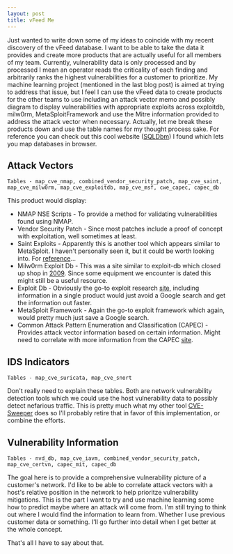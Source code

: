 ```yaml
---
layout: post
title: vFeed Me
---
```


Just wanted to write down some of my ideas to coincide with my recent discovery of the vFeed database. I want to be able to take the data it provides and create more products that are actually useful for all members of my team. Currently, vulnerability data is only processed and by processed I mean an operator reads the criticality of each finding and arbitrarily ranks the highest vulnerabilities for a customer to prioritize. My machine learning project (mentioned in the last blog post) is aimed at trying to address that issue, but I feel I can use the vFeed data to create products for the other teams to use including an attack vector memo and possibly diagram to display vulnerabilities with appropriate exploits across exploitdb, milw0rm, MetaSploitFramework and use the Mitre information provided to address the attack vector when necessary. Actually, let me break these products down and use the table names for my thought process sake. For reference you can check out this cool website ([SQLDbm](https://app.sqldbm.com/SQLServer/Share/3yEY6QpkexLZVvaNzDZD_kGFrngIE8md_DYjF4jNYw0)) I found which lets you map databases in browser.  

## Attack Vectors  
    Tables - map_cve_nmap, combined_vendor_security_patch, map_cve_saint, map_cve_milw0rm, map_cve_exploitdb, map_cve_msf, cwe_capec, capec_db  
This product would display:  
- NMAP NSE Scripts - To provide a method for validating vulnerabilities found using NMAP.  
- Vendor Security Patch - Since most patches include a proof of concept with exploitation, well sometimes at least.  
- Saint Exploits - Apparently this is another tool which appears similar to MetaSploit. I haven't personally seen it, but it could be worth looking into. For [reference](http://www.saintcorporation.com/products/penetration-testing/)...  
- Milw0rm Exploit Db - This was a site similar to exploit-db which closed up shop in [2009](https://www.darkreading.com/risk/hacking-and-exploit-site-milw0rm-closes-its-doors/d/d-id/1131477). Since some equipment we encounter is dated this might still be a useful resource.
- Exploit Db - Obviously the go-to exploit research [site](https://www.exploit-db.com/), including information in a single product would just avoid a Google search and get the information out faster.  
- MetaSploit Framework - Again the go-to exploit framework which again, would pretty much just save a Google search.
- Common Attack Pattern Enumeration and Classification (CAPEC) - Provides attack vector information based on certain information. Might need to correlate with more information from the CAPEC [site](https://capec.mitre.org/data/index.html).  

## IDS Indicators  
    Tables - map_cve_suricata, map_cve_snort
Don't really need to explain these tables. Both are network vulnerability detection tools which we could use the host vulnerability data to possibly detect nefarious traffic. This is pretty much what my other tool [CVE-Sweeper](https://github.com/Bl00ve/CVE-Sweeper) does so I'll probably retire that in favor of this implementation, or combine the efforts.  

## Vulnerability Information  
    Tables - nvd_db, map_cve_iavm, combined_vendor_security_patch, map_cve_certvn, capec_mit, capec_db
The goal here is to provide a comprehensive vulnerability picture of a customer's network. I'd like to be able to correlate attack vectors with a host's relative position in the network to help prioritze vulnerability mitigations. This is the part I want to try and use machine learning some how to predict maybe where an attack will come from. I'm still trying to think out where I would find the information to learn from. Whether I use previous customer data or something. I'll go further into detail when I get better at the whole concept.  

That's all I have to say about that.
